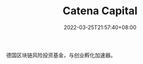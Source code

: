 ﻿---
weight: 
title: "Catena Capital"
description: "德国区块链风险投资基金，与创业孵化加速器"
date: 2022-03-25T21:57:40+08:00
lastmod: 2022-03-25T16:45:40+08:00
draft: false
authors: ["Metabd"]
featuredImage: "catena-capital.png"
link: ""
tags: ["投资机构","Catena Capital"]
categories: ["navigation"]
navigation: ["投资机构"]
lightgallery: true
toc: true
pinned: false
recommend: false
recommend1: false
---
德国区块链风险投资基金，与创业孵化加速器。
